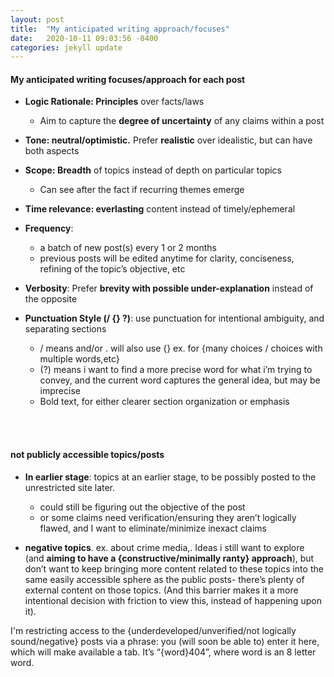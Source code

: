 ```yaml
---
layout: post
title:  "My anticipated writing approach/focuses"
date:   2020-10-11 09:03:56 -0400
categories: jekyll update
---
```

#### My anticipated writing focuses/approach for each post
- **Logic Rationale: Principles** over facts/laws
    - Aim to capture the **degree of uncertainty** of any claims within a post

- **Tone:  neutral/optimistic.** Prefer **realistic** over idealistic, but can have both aspects
- **Scope: Breadth** of topics instead of depth on particular topics 
    - Can see after the fact if recurring themes emerge
- **Time relevance: everlasting** content instead of timely/ephemeral
- **Frequency**:
    - a batch of new post(s) every 1 or 2 months
    - previous posts will be edited anytime for clarity, conciseness, refining of the topic’s objective, etc 
- **Verbosity**: Prefer **brevity with possible under-explanation** instead of the opposite
- **Punctuation Style (/ {} ?)**: use punctuation for intentional ambiguity, and separating sections
    - / means and/or . will also use {} ex. for {many choices / choices with multiple words,etc}
    - (?) means i want to find a more precise word for what i’m trying to convey, and the current word captures the general idea, but may be imprecise
    - Bold text, for either clearer section organization or emphasis


<br>
<br>

#### not publicly accessible topics/posts
- **In earlier stage**: topics at an earlier stage, to be possibly posted to the unrestricted site later.
    - could still be figuring out the objective of the post
    - or some claims need verification/ensuring they aren’t logically flawed, and I want to eliminate/minimize inexact claims

- **negative topics**. ex. about crime media,. Ideas i still want to explore (and **aiming to have a {constructive/minimally ranty} approach**), but don’t want to keep bringing more content related to these topics into the same easily accessible sphere as the public posts- there’s plenty of external content on those topics. (And this barrier makes it a more intentional decision with friction to view this, instead of happening upon it).


I'm restricting access to the {underdeveloped/unverified/not logically sound/negative} posts via a phrase: you (will soon be able to) enter it here, which will make available a tab. It’s “{word}404”, where word is an 8 letter word.
